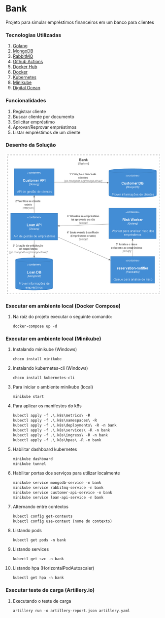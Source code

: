 # Bank 
Projeto para simular empréstimos financeiros em um banco para clientes

### Tecnologias Utilizadas
1. [Golang](https://golang.org/)
2. [MongoDB](https://www.mongodb.com/)
3. [RabbitMQ](https://www.rabbitmq.com/getstarted.html)
4. [Github Actions](https://docs.github.com/pt/actions)
5. [Docker Hub](https://hub.docker.com/)
6. [Docker](https://www.docker.com/)
7. [Kubernetes](https://kubernetes.io/pt-br/)
8. [Minikube](https://minikube.sigs.k8s.io/docs/start/)
9. [Digital Ocean](https://www.digitalocean.com/)

### Funcionalidades
1. Registrar cliente
2. Buscar cliente por documento
3. Solicitar empréstimo 
4. Aprovar/Reprovar empréstimos
5. Listar empréstimos de um cliente
   
### Desenho da Solução
<p align="center">
  <img src=".docs/desenho-arquitetura.png" width="800" title="Main">
</p>

### Executar em ambiente local (Docker Compose)
1. Na raiz do projeto executar o seguinte comando: 
    ```
    docker-compose up -d 
    ```

### Executar em ambiente local (Minikube)
1. Instalando minikube (Windows)
   ```
   choco install minikube
   ```

2. Instalando kubernetes-cli (Windows)
   ```
   choco install kubernetes-cli
   ```

3. Para iniciar o ambiente minikube (local)
   ```
   minikube start
   ```

4. Para aplicar os manifestos do k8s 
   ```
   kubectl apply -f .\.k8s\metrics\ -R
   kubectl apply -f .\.k8s\namespaces\ -R
   kubectl apply -f .\.k8s\deployments\ -R -n bank
   kubectl apply -f .\.k8s\services\ -R -n bank
   kubectl apply -f .\.k8s\ingress\ -R -n bank
   kubectl apply -f .\.k8s\hpas\ -R -n bank
   ```
   
5. Habilitar dashboard kubernetes 
   ```
   minikube dashboard
   minikube tunnel
   ```

6. Habilitar portas dos serviços para utilizar localmente
   ```
   minikube service mongodb-service -n bank
   minikube service rabbitmq-service -n bank
   minikube service customer-api-service -n bank
   minikube service loan-api-service -n bank
   ```

7. Alternando entre contextos 
   ```
   kubectl config get-contexts
   kubectl config use-context (nome do contexto)
   ```

8. Listando pods
   ```
   kubectl get pods -n bank
   ```
   
9. Listando services
   ```
   kubectl get svc -n bank
   ```

11. Listando hpa (HorizontalPodAutoscaler)
    ```
    kubectl get hpa -n bank
    ```

### Executar teste de carga (Artillery.io)
1. Executando o teste de carga 
   ```
   artillery run -o artillery-report.json artillery.yaml
   ```